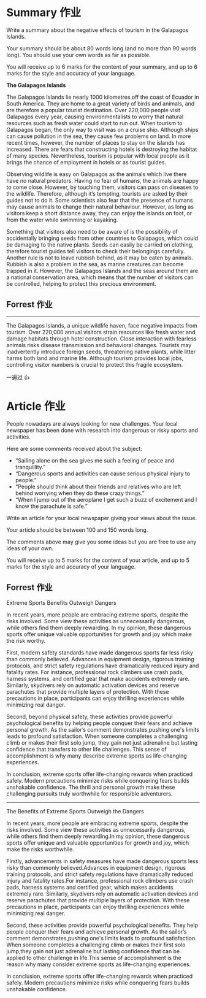 # Summary 作业
Write a summary about the negative effects of tourism in the Galapagos Islands.

Your summary should be about 80 words long (and no more than 90 words long). You should use your own words as far as possible.

You will receive up to 6 marks for the content of your summary, and up to 6 marks for the style and accuracy of your language.

**The Galapagos Islands**

The Galapagos Islands lie nearly 1000 kilometres off the coast of Ecuador in South America. They are home to a great variety of birds and animals, and are therefore a popular tourist destination. Over 220,000 people visit Galapagos every year, causing environmentalists to worry that natural resources such as fresh water could start to run out. When tourism to Galapagos began, the only way to visit was on a cruise ship. Although ships can cause pollution in the sea, they cause few problems on land. In more recent times, however, the number of places to stay on the islands has increased. There are fears that constructing hotels is destroying the habitat of many species. Nevertheless, tourism is popular with local people as it brings the chance of employment in hotels or as tourist guides.

Observing wildlife is easy on Galapagos as the animals which live there have no natural predators. Having no fear of humans, the animals are happy to come close. However, by touching them, visitors can pass on diseases to the wildlife. Therefore, although it’s tempting, tourists are asked by their guides not to do it. Some scientists also fear that the presence of humans may cause animals to change their natural behaviour. However, as long as visitors keep a short distance away, they can enjoy the islands on foot, or from the water while swimming or kayaking.

Something that visitors also need to be aware of is the possibility of accidentally bringing seeds from other countries to Galapagos, which could be damaging to the native plants. Seeds can easily be carried on clothing, therefore tourist guides tell visitors to check their belongings carefully. Another rule is not to leave rubbish behind, as it may be eaten by animals. Rubbish is also a problem in the sea, as marine creatures can become trapped in it. However, the Galapagos Islands and the seas around them are a national conservation area, which means that the number of visitors can be controlled, helping to protect this precious environment.


## Forrest 作业 
--- 
The Galapagos Islands, a unique wildlife haven, face negative impacts from tourism. Over 220,000 annual visitors strain resources like fresh water and damage habitats through hotel construction. Close interaction with fearless animals risks disease transmission and behavioral changes. Tourists may inadvertently introduce foreign seeds, threatening native plants, while litter harms both land and marine life. Although tourism provides local jobs, controlling visitor numbers is crucial to protect this fragile ecosystem.

一遍过 👍

# Article 作业

People nowadays are always looking for new challenges. Your local newspaper has been done with research into dangerous or risky sports and activities.

Here are some comments received about the subject:
- “Sailing alone on the sea gives me such a feeling of peace and tranquillity.”
- “Dangerous sports and activities can cause serious physical injury to people.”
- “People should think about their friends and relatives who are left behind worrying when they do these crazy things.”
- “When I jump out of the aeroplane I get such a buzz of excitement and I know the parachute is safe.”

Write an article for your local newspaper giving your views about the issue.

Your article should be between 100 and 150 words long.

The comments above may give you some ideas but you are free to use any ideas of your own.

You will receive up to 5 marks for the content of your article, and up to 5 marks for the style and accuracy of your language.

## Forrest 作业
Extreme Sports Benefits Outweigh Dangers

In recent years, more people are embracing extreme sports, despite the risks involved. Some view these activities as unnecessarily dangerous, while others find them deeply rewarding. In my opinion, these dangerous sports offer unique valuable opportunities for growth and joy which make the risk worthy.

First, modern safety standards have made dangerous sports far less risky than commonly believed. Advances in equipment design, rigorous training protocols, and strict safety regulations have dramatically reduced injury and fatality rates. For instance, professional rock climbers use crash pads, harness systems, and certified gear that make accidents extremely rare. Similarly, skydivers rely on automatic activation devices and reserve parachutes that provide multiple layers of protection. With these precautions in place, participants can enjoy thrilling experiences while minimizing real danger.

Second, beyond physical safety, these activities provide powerful psychological benefits by helping people conquer their fears and achieve personal growth. As the sailor’s comment demonstrates,pushing one's limits leads to profound satisfaction. When someone completes a challenging climb or makes their first solo jump, they gain not just adrenaline but lasting confidence that transfers to other life challenges. This sense of accomplishment is why many describe extreme sports as life-changing experiences.

In conclusion, extreme sports offer life-changing rewards when practiced safely. Modern precautions minimize risks while conquering fears builds unshakable confidence. The thrill and personal growth make these challenging pursuits truly worthwhile for responsible adventurers.

---
The Benefits of Extreme Sports Outweigh the Dangers


In recent years, more people are embracing extreme sports, despite the risks involved. Some view these activities as unnecessarily dangerous, while others find them deeply rewarding.In my opinion, these dangerous sports offer unique and valuable opportunities for growth and joy, which make the risks worthwhile.


Firstly, advancements in safety measures have made dangerous sports less risky than commonly believed.Advances in equipment design, rigorous training protocols, and strict safety regulations have dramatically reduced injury and fatality rates.For instance, professional rock climbers use crash pads, harness systems and certified gear, which makes accidents extremely rare. Similarly, skydivers rely on automatic activation devices and reserve parachutes that provide multiple layers of protection. With these precautions in place, participants can enjoy thrilling experiences while minimizing real danger.


Second, these activities provide powerful psychological benefits. They help people conquer their fears and achieve personal growth. As the sailor’s comment demonstrates,pushing one's limits leads to profound satisfaction. When someone completes a challenging climb or makes their first solo jump,they gain not just adrenaline but lasting confidence that can be applied to other challenge in life.This sense of accomplishment is the reason why many consider extreme sports as life-changing experiences.



 In conclusion, extreme sports offer life-changing rewards when practiced safely. Modern precautions minimize risks while conquering fears builds unshakable confidence.


